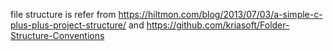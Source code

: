 file structure is refer from 
https://hiltmon.com/blog/2013/07/03/a-simple-c-plus-plus-project-structure/
and
https://github.com/kriasoft/Folder-Structure-Conventions